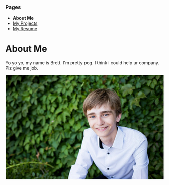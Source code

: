 ### Pages
- **About Me**
- [My Projects](/Portfolio/Projects/)
- [My Resume](/Portfolio/Resume.pdf)

# About Me

Yo yo yo, my name is Brett. I'm pretty pog. I think i could help ur company. Plz give me job.

![](https://github.com/BrettSchumacher/Portfolio/blob/085cb1bea2d545e5347469f3acc23668cf274b7d/docs/ProfilePic.png)
